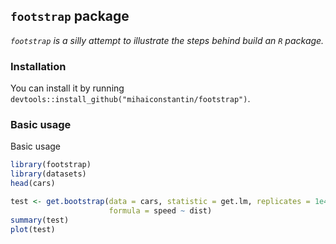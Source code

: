 ## `footstrap` package

*`footstrap` is a silly attempt to illustrate the steps behind build an `R` package.* 

### Installation

You can install it by running `devtools::install_github("mihaiconstantin/footstrap")`.

### Basic usage

Basic usage
```r
library(footstrap)
library(datasets)
head(cars)

test <- get.bootstrap(data = cars, statistic = get.lm, replicates = 1e4, 
                      formula = speed ~ dist)
summary(test)
plot(test)
```
